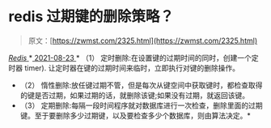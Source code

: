 <!--yml
category: 未分类
date: 0001-01-01 00:00:00
--->

# redis 过期键的删除策略？

> 原文：[https://zwmst.com/2325.html](https://zwmst.com/2325.html)

   [ *Redis* ](https://zwmst.com/redis)*[ <time datetime="2021-08-23T09:47:56+08:00"> 2021-08-23 </time> ](https://zwmst.com/2325.html)  *   （1） 定时删除:在设置键的过期时间的同时，创建一个定时器 timer). 让定时器在键的过期时间来临时，立即执行对键的删除操作。
*   （2） 惰性删除:放任键过期不管，但是每次从键空间中获取键时，都检查取得的键是否过期，如果过期的话，就删除该键;如果没有过期，就返回该键。
*   （3） 定期删除:每隔一段时间程序就对数据库进行一次检查，删除里面的过期键。至于要删除多少过期键，以及要检查多少个数据库，则由算法决定。*